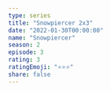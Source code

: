 ```yaml
--- 
type: series 
title: "Snowpiercer 2x3" 
date: "2022-01-30T00:00:00" 
name: "Snowpiercer" 
season: 2 
episode: 3 
rating: 3 
ratingEmoji: "⭐️⭐️⭐️" 
share: false 
---
```

